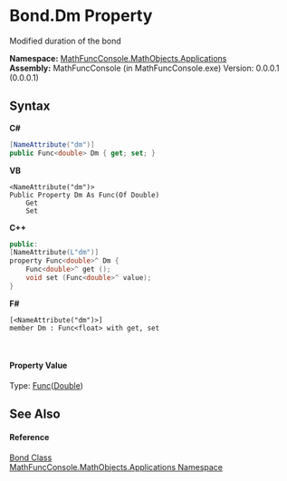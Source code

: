# Bond.Dm Property 
 

Modified duration of the bond

**Namespace:**&nbsp;<a href="d9e4b2f9-9258-2f31-ca55-43e6b838bbc3">MathFuncConsole.MathObjects.Applications</a><br />**Assembly:**&nbsp;MathFuncConsole (in MathFuncConsole.exe) Version: 0.0.0.1 (0.0.0.1)

## Syntax

**C#**<br />
``` C#
[NameAttribute("dm")]
public Func<double> Dm { get; set; }
```

**VB**<br />
``` VB
<NameAttribute("dm")>
Public Property Dm As Func(Of Double)
	Get
	Set
```

**C++**<br />
``` C++
public:
[NameAttribute(L"dm")]
property Func<double>^ Dm {
	Func<double>^ get ();
	void set (Func<double>^ value);
}
```

**F#**<br />
``` F#
[<NameAttribute("dm")>]
member Dm : Func<float> with get, set

```

<br />

#### Property Value
Type: <a href="http://msdn2.microsoft.com/en-us/library/bb534960" target="_blank">Func</a>(<a href="http://msdn2.microsoft.com/en-us/library/643eft0t" target="_blank">Double</a>)

## See Also


#### Reference
<a href="825e26af-6be9-7340-3b39-9cea3691afc1">Bond Class</a><br /><a href="d9e4b2f9-9258-2f31-ca55-43e6b838bbc3">MathFuncConsole.MathObjects.Applications Namespace</a><br />